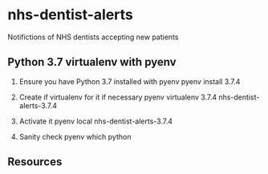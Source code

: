 # nhs-dentist-alerts
Notifictions of NHS dentists accepting new patients

## Python 3.7 virtualenv with pyenv
1. Ensure you have Python 3.7 installed with pyenv
        pyenv install 3.7.4

2. Create if virtualenv for it if necessary
     pyenv virtualenv 3.7.4 nhs-dentist-alerts-3.7.4

3. Activate it
    pyenv local nhs-dentist-alerts-3.7.4

4. Sanity check
    pyenv which python

## Resources


